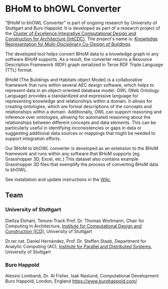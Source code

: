 # BHoM to bhOWL Converter

"BHoM to bhOWL Converter" is part of ongoing research by University of Stuttgart and Buro Happold. It is developed as part of a research project of the [Cluster of Excellence Integrative Computational Design and Construction for Architecture (IntCDC)](https://www.intcdc.uni-stuttgart.de/). The project's name is: [Knowledge Representation for Multi-Disciplinary Co-Design of Buildings](https://www.intcdc.uni-stuttgart.de/research/research-projects/rp-20/).

The developed tool helps convert BHoM data to a knowledge graph in any software BHoM supports. As a result, the converter returns a Resource Description Framework (RDF) graph serialized in Terse RDF Triple Language (TTL) format.

BHoM (The Buildings and Habitats object Model) is a collaborative framework that runs within several AEC design software, which helps to represent data in an object-oriented database model. OWL (Web Ontology Language) provides a standardized and expressive language for representing knowledge and relationships within a domain. It allows for creating ontologies, which are formal descriptions of the concepts and relationships within a domain. Additionally, OWL can support reasoning and inference over ontologies, allowing for automated reasoning about the relationships between different concepts and data elements. This can be particularly useful in identifying inconsistencies or gaps in data or suggesting additional data sources or mappings that might be needed to support integration efforts.

Our BHoM to bhOWL converter is developed as an extension to the BHoM framework and runs within any software that BHoM supports (eg. Grasshopper 3D, Excel, etc.) This dataset also contains example Grasshopper 3D files that exemplify the process of converting BHoM data to bhOWL.

See installation and update instructions in the [Wiki.](https://github.com/BHoM/RDF_Prototypes/wiki/Installation-and-update-instructions)


## Team

### University of Stuttgart 
Diellza Elshani, Tenure-Track Prof. Dr. Thomas Wortmann, Chair for Computing in Architecture, [Institute for Computational Design and Construction (ICD)](https://www.icd.uni-stuttgart.de/), University of Stuttgart 

Dr.rer.nat. Daniel Hernández, Prof. Dr. Steffen Staab, Department for Analytic Computing (AC), [Institute for Parallel and Distributed Systems](https://www.ipvs.uni-stuttgart.de/), University of Stuttgart 

### Buro Happold
Alessio Lombardi, Dr. Al Fisher, Isak Naslund, Computational Development Buro Happold, London, England https://www.burohappold.com/



